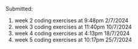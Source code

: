 Submitted:
1. week 2 coding exercises at  9:48pm  2/7/2024
2. week 3 coding exercises at 11:40pm 10/7/2024
3. week 4 coding exercises at  4:13pm 18/7/2024
4. week 5 coding exercises at 10:17pm 25/7/2024
